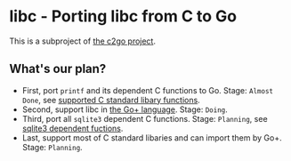 libc - Porting libc from C to Go
======

This is a subproject of [the c2go project](https://github.com/goplus/c2go).

## What's our plan?

- First, port `printf` and its dependent C functions to Go. Stage: `Almost Done`, see [supported C standard libary functions](https://github.com/goplus/libc/blob/v0.2.1/c2go.pub).
- Second, support libc in [the Go+ language](https://github.com/goplus/gop). Stage: `Doing`.
- Third, port all `sqlite3` dependent C functions. Stage: `Planning`, see [sqlite3 dependent fuctions](https://github.com/goplus/sqlite/blob/main/c2go_autogen.go).
- Last, support most of C standard libaries and can import them by Go+. Stage: `Planning`.

